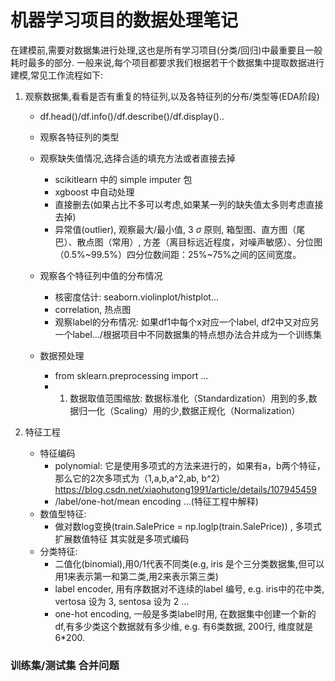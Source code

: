 # 机器学习项目的数据处理笔记
在建模前,需要对数据集进行处理,这也是所有学习项目(分类/回归)中最重要且一般耗时最多的部分. 一般来说,每个项目都要求我们根据若干个数据集中提取数据进行建模,常见工作流程如下:
   
   1. 观察数据集,看看是否有重复的特征列,以及各特征列的分布/类型等(EDA阶段)
        - df.head()/df.info()/df.describe()/df.display()..
        - 观察各特征列的类型
        - 观察缺失值情况,选择合适的填充方法或者直接去掉
            - scikitlearn 中的 simple imputer 包
            - xgboost 中自动处理
            - 直接删去(如果占比不多可以考虑,如果某一列的缺失值太多则考虑直接去掉)
            - 异常值(outlier), 观察最大/最小值, 3 $\sigma$ 原则, 箱型图、直方图（尾巴）、散点图（常用）, 方差（离目标远近程度，对噪声敏感）、分位图（0.5%~99.5%）四分位数间距：25%~75%之间的区间宽度。

        - 观察各个特征列中值的分布情况
            - 核密度估计: seaborn.violinplot/histplot...
            - correlation, 热点图
            - 观察label的分布情况: 如果df1中每个x对应一个label, df2中又对应另一个label.../根据项目中不同数据集的特点想办法合并成为一个训练集

        - 数据预处理
            - from sklearn.preprocessing import ...
            - 1. 数据取值范围缩放: 数据标准化（Standardization）用到的多,数据归一化（Scaling）用的少,数据正规化（Normalization）

        
  
  2. 特征工程
     - 特征编码
          - polynomial: 它是使用多项式的方法来进行的，如果有a，b两个特征，那么它的2次多项式为（1,a,b,a^2,ab, b^2）https://blog.csdn.net/xiaohutong1991/article/details/107945459
          - /label/one-hot/mean encoding ...(特征工程中解释) 
     - 数值型特征:
          - 做对数log变换(train.SalePrice = np.loglp(train.SalePrice)) , 多项式扩展数值特征
            其实就是多项式编码
     - 分类特征:
        - 二值化(binomial),用0/1代表不同类(e.g, iris 是个三分类数据集,但可以用1来表示第一和第二类,用2来表示第三类)
        - label encoder, 用有序数据对不连续的label 编号, e.g. iris中的花中类, vertosa 设为 3, sentosa 设为 2 ...
        - one-hot encoding, 一般是多类label时用, 在数据集中创建一个新的df,有多少类这个数据就有多少维, e.g. 有6类数据, 200行, 维度就是6*200. 












### 训练集/测试集 合并问题
